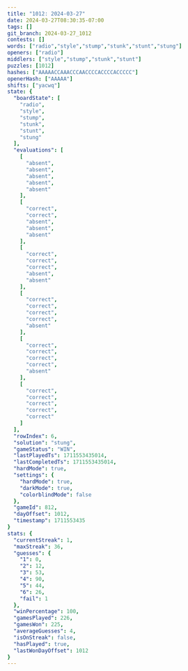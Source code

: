 ```yaml
---
title: "1012: 2024-03-27"
date: 2024-03-27T08:30:35-07:00
tags: []
git_branch: 2024-03-27_1012
contests: []
words: ["radio","style","stump","stunk","stunt","stung"]
openers: ["radio"]
middlers: ["style","stump","stunk","stunt"]
puzzles: [1012]
hashes: ["AAAAACCAAACCCAACCCCACCCCACCCCC"]
openerHash: ["AAAAA"]
shifts: ["yacwq"]
state: {
  "boardState": [
    "radio",
    "style",
    "stump",
    "stunk",
    "stunt",
    "stung"
  ],
  "evaluations": [
    [
      "absent",
      "absent",
      "absent",
      "absent",
      "absent"
    ],
    [
      "correct",
      "correct",
      "absent",
      "absent",
      "absent"
    ],
    [
      "correct",
      "correct",
      "correct",
      "absent",
      "absent"
    ],
    [
      "correct",
      "correct",
      "correct",
      "correct",
      "absent"
    ],
    [
      "correct",
      "correct",
      "correct",
      "correct",
      "absent"
    ],
    [
      "correct",
      "correct",
      "correct",
      "correct",
      "correct"
    ]
  ],
  "rowIndex": 6,
  "solution": "stung",
  "gameStatus": "WIN",
  "lastPlayedTs": 1711553435014,
  "lastCompletedTs": 1711553435014,
  "hardMode": true,
  "settings": {
    "hardMode": true,
    "darkMode": true,
    "colorblindMode": false
  },
  "gameId": 812,
  "dayOffset": 1012,
  "timestamp": 1711553435
}
stats: {
  "currentStreak": 1,
  "maxStreak": 36,
  "guesses": {
    "1": 0,
    "2": 12,
    "3": 53,
    "4": 90,
    "5": 44,
    "6": 26,
    "fail": 1
  },
  "winPercentage": 100,
  "gamesPlayed": 226,
  "gamesWon": 225,
  "averageGuesses": 4,
  "isOnStreak": false,
  "hasPlayed": true,
  "lastWonDayOffset": 1012
}
---
```

<!-- more -->
